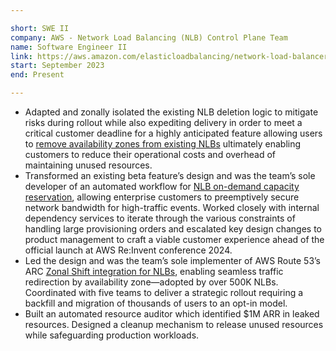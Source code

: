 ```yaml
---

short: SWE II
company: AWS - Network Load Balancing (NLB) Control Plane Team
name: Software Engineer II
link: https://aws.amazon.com/elasticloadbalancing/network-load-balancer/
start: September 2023
end: Present

---
```


- Adapted and zonally isolated the existing NLB deletion logic to mitigate risks during rollout while also expediting delivery in order to meet a critical customer deadline for a highly anticipated feature allowing users to <a href="https://aws.amazon.com/about-aws/whats-new/2025/02/aws-network-load-balancer-removing-availability-zones/" target="_blank">remove availability zones from existing NLBs</a> ultimately enabling customers to reduce their operational costs and overhead of maintaining unused resources. 
- Transformed an existing beta feature’s design and was the team’s sole developer of an automated workflow for <a href="https://docs.aws.amazon.com/elasticloadbalancing/latest/network/capacity-unit-reservation.html" target="_blank">NLB on-demand capacity reservation</a>, allowing enterprise customers to preemptively secure network bandwidth for high-traffic events. Worked closely with internal dependency services to iterate through the various constraints of handling large provisioning orders and escalated key design changes to product management to craft a viable customer experience ahead of the official launch at AWS Re:Invent conference 2024.
- Led the design and was the team’s sole implementer of AWS Route 53’s ARC <a href="https://aws.amazon.com/about-aws/whats-new/2024/10/cross-zone-network-load-balancer-zonal-shift-autoshift/" target="_blank">Zonal Shift integration for NLBs</a>, enabling seamless traffic redirection by availability zone—adopted by over 500K NLBs. Coordinated with five teams to deliver a strategic rollout requiring a backfill and migration of thousands of users to an opt-in model.
- Built an automated resource auditor which identified $1M ARR in leaked resources. Designed a cleanup mechanism to release unused resources while safeguarding production workloads.

